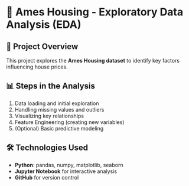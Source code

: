 # 🏡 Ames Housing - Exploratory Data Analysis (EDA)

## 📌 Project Overview
This project explores the **Ames Housing dataset** to identify key factors influencing house prices.

## 📊 Steps in the Analysis
1. Data loading and initial exploration
2. Handling missing values and outliers
3. Visualizing key relationships
4. Feature Engineering (creating new variables)
5. (Optional) Basic predictive modeling

## 🛠 Technologies Used
- **Python**: pandas, numpy, matplotlib, seaborn
- **Jupyter Notebook** for interactive analysis
- **GitHub** for version control
